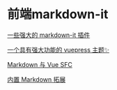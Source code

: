 # 前端markdown-it

[一些强大的 markdown-it 插件](https://mdit-plugins.github.io/zh/)

[一个具有强大功能的 vuepress 主题✨](<https://theme-hope.vuejs.press/zh/get-started/>)

[Markdown 与 Vue SFC](https://vuejs.press/zh/advanced/cookbook/markdown-and-vue-sfc.html)

[内置 Markdown 拓展](https://theme-hope.vuejs.press/zh/cookbook/vuepress/markdown.html#%E7%BB%84%E4%BB%B6)
